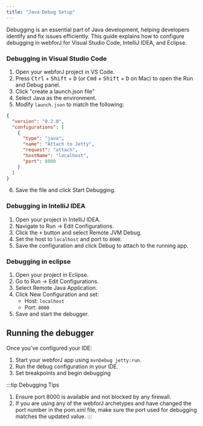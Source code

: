 ```yaml
---
title: "Java Debug Setup"
---
```


Debugging is an essential part of Java development, helping developers identify and fix issues efficiently. This guide explains how to configure debugging in webforJ for Visual Studio Code, IntelliJ IDEA, and Eclipse.

<Tabs>
<TabItem value="vscode" label="Visual Studio Code">

### Debugging in Visual Studio Code

1. Open your webforJ project in VS Code.
2. Press <kbd>Ctrl</kbd> + <kbd>Shift</kbd> + <kbd>D</kbd> (or <kbd>Cmd</kbd> + <kbd>Shift</kbd> + <kbd>D</kbd> on Mac) to open the Run and Debug panel.
3. Click "create a launch.json file"
4. Select Java as the environment.
5. Modify `launch.json` to match the following:

```json title="launch.json"
{
  "version": "0.2.0",
  "configurations": [
    {
      "type": "java",
      "name": "Attach to Jetty",
      "request": "attach",
      "hostName": "localhost",
      "port": 8000
    }
  ]
}
```

6. Save the file and click Start Debugging.

</TabItem>
<TabItem value="intellij" label="IntelliJ IDEA">

### Debugging in IntelliJ IDEA

1. Open your project in IntelliJ IDEA.
2. Navigate to Run → Edit Configurations.
3. Click the <kbd>+</kbd> button and select Remote JVM Debug.
4. Set the host to `localhost` and port to `8000`.
5. Save the configuration and click Debug to attach to the running app.

</TabItem>
<TabItem value="eclipse" label="Eclipse">

### Debugging in eclipse

1. Open your project in Eclipse.
2. Go to Run → Edit Configurations.
3. Select Remote Java Application.
4. Click New Configuration and set:
   - Host: `localhost`
   - Port: `8000`
5. Save and start the debugger.

</TabItem>
</Tabs>

## Running the debugger

Once you’ve configured your IDE:

1. Start your webforJ app using `mvnDebug jetty:run`.
2. Run the debug configuration in your IDE.
3. Set breakpoints and begin debugging

:::tip Debugging Tips
1. Ensure port 8000 is available and not blocked by any firewall.
2. If you are using any of the webforJ archetypes and have changed the port number in the pom.xml file, make sure the port used for debugging matches the updated value.
:::